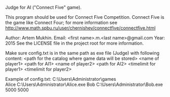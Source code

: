 Judge for AI ("Connect Five" game).

This program should be used for Connect Five Competition.
Connect Five is the game like Connect Four; for more information see
http://www.math.spbu.ru/user/chernishev/connectfive/connectfive.html

Author: Artem Mukhin.
Email: \<first name\>.m.\<last name\>@gmail.com
Year: 2015
See the LICENSE file in the project root for more information.


Make sure config.txt is in the same path as exe file (Judge) with following content:
\<path for the catalog where game data will be stored\>
\<name of player1\> \<path for AI1\>
\<name of player2\> \<path for AI2\>
\<timelimit for player1\>
\<timelimit for player2\>

Example of config.txt:
C:\Users\Administrator\games\
Alice C:\Users\Administrator\Alice.exe
Bob C:\Users\Administrator\Bob.exe
5000
5000
